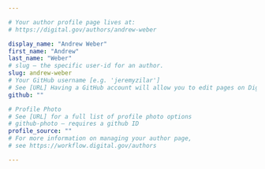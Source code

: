 ```yaml
---

# Your author profile page lives at:
# https://digital.gov/authors/andrew-weber

display_name: "Andrew Weber"
first_name: "Andrew"
last_name: "Weber"
# slug — the specific user-id for an author.
slug: andrew-weber
# Your GitHub username [e.g. 'jeremyzilar']
# See [URL] Having a GitHub account will allow you to edit pages on DigitalGov. The image used in your GitHub account can also be used to populate your digital.gov profile photo.
github: ""

# Profile Photo
# See [URL] for a full list of profile photo options
# github-photo — requires a github ID
profile_source: ""
# For more information on managing your author page,
# see https://workflow.digital.gov/authors

---
```

